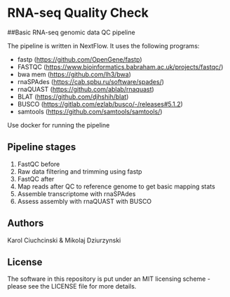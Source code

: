 # RNA-seq Quality Check


##Basic RNA-seq genomic data QC pipeline

The pipeline is written in NextFlow. It uses the following programs:
- fastp (https://github.com/OpenGene/fastp)
- FASTQC (https://www.bioinformatics.babraham.ac.uk/projects/fastqc/)
- bwa mem (https://github.com/lh3/bwa)
- rnaSPAdes (https://cab.spbu.ru/software/spades/)
- rnaQUAST (https://github.com/ablab/rnaquast)
- BLAT (https://github.com/djhshih/blat)
- BUSCO (https://gitlab.com/ezlab/busco/-/releases#5.1.2)
- samtools (https://github.com/samtools/samtools/)

Use docker for running the pipeline


## Pipeline stages

1) FastQC before
2) Raw data filtering and trimming using fastp
3) FastQC after
4) Map reads after QC to reference genome to get basic mapping stats 
5) Assemble transcriptome with rnaSPAdes
6) Assess assembly with rnaQUAST with BUSCO


## Authors

Karol Ciuchcinski & Mikolaj Dziurzynski

## License
The software in this repository is put under an MIT licensing scheme - please see the LICENSE file for more details.
